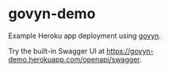 # govyn-demo
Example Heroku app deployment using [govyn](https://github.com/returnString/govyn).

Try the built-in Swagger UI at https://govyn-demo.herokuapp.com/openapi/swagger.

